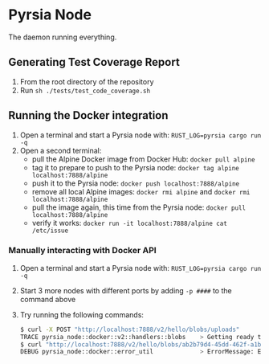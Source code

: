 # Pyrsia Node

The daemon running everything.

## Generating Test Coverage Report

1. From the root directory of the repository
2. Run `sh ./tests/test_code_coverage.sh`

## Running the Docker integration

1. Open a terminal and start a Pyrsia node with: `RUST_LOG=pyrsia cargo run -q`
2. Open a second terminal:
   - pull the Alpine Docker image from Docker Hub: `docker pull alpine`
   - tag it to prepare to push to the Pyrsia node: `docker tag alpine localhost:7888/alpine`
   - push it to the Pyrsia node: `docker push localhost:7888/alpine`
   - remove all local Alpine images: `docker rmi alpine` and `docker rmi localhost:7888/alpine`
   - pull the image again, this time from the Pyrsia node: `docker pull localhost:7888/alpine`
   - verify it works: `docker run -it localhost:7888/alpine cat /etc/issue`

### Manually interacting with Docker API

1. Open a terminal and start a Pyrsia node with: `RUST_LOG=pyrsia cargo run -q`
2. Start 3 more nodes with different ports by adding `-p ####` to the command above
3. Try running the following commands:

   ```sh
   $ curl -X POST "http://localhost:7888/v2/hello/blobs/uploads"
   TRACE pyrsia_node::docker::v2::handlers::blobs    > Getting ready to start new upload for hello - 0dc2f7e1-d943-481e-93a8-227c4909c632
   $ curl "http://localhost:7888/v2/hello/blobs/ab2b79d4-45dd-462f-a1bf-8b863944156e"
   DEBUG pyrsia_node::docker::error_util             > ErrorMessage: ErrorMessage { code: BlobDoesNotExist("445e800d-3da0-4d7f-8644-e590931f526d"), message: "" }
   ```
